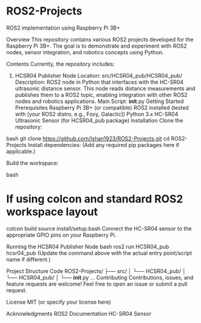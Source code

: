 # ROS2-Projects
ROS2 implementation using Raspberry Pi 3B+

Overview
This repository contains various ROS2 projects developed for the Raspberry Pi 3B+. The goal is to demonstrate and experiment with ROS2 nodes, sensor integration, and robotics concepts using Python.

Contents
Currently, the repository includes:

1. HCSR04 Publisher Node
Location: src/HCSR04_pub/HCSR04_pub/
Description:
ROS2 node in Python that interfaces with the HC-SR04 ultrasonic distance sensor. This node reads distance measurements and publishes them to a ROS2 topic, enabling integration with other ROS2 nodes and robotics applications.
Main Script:
__init__.py
Getting Started
Prerequisites
Raspberry Pi 3B+ (or compatible)
ROS2 installed (tested with [your ROS2 distro, e.g., Foxy, Galactic])
Python 3.x
HC-SR04 Ultrasonic Sensor (for HCSR04_pub package)
Installation
Clone the repository:

bash
git clone https://github.com/Ishan1923/ROS2-Projects.git
cd ROS2-Projects
Install dependencies:
(Add any required pip packages here if applicable.)

Build the workspace:

bash
# If using colcon and standard ROS2 workspace layout
colcon build
source install/setup.bash
Connect the HC-SR04 sensor to the appropriate GPIO pins on your Raspberry Pi.

Running the HCSR04 Publisher Node
bash
ros2 run HCSR04_pub hcsr04_pub
(Update the command above with the actual entry point/script name if different.)

Project Structure
Code
ROS2-Projects/
├── src/
│   └── HCSR04_pub/
│       └── HCSR04_pub/
│           └── __init__.py
...
Contributing
Contributions, issues, and feature requests are welcome!
Feel free to open an issue or submit a pull request.

License
MIT (or specify your license here)

Acknowledgments
ROS2 Documentation
HC-SR04 Sensor
